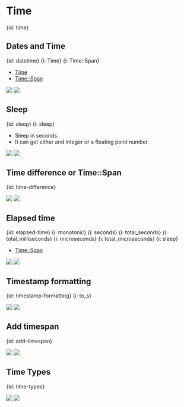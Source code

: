 # Time
{id: time}


## Dates and Time
{id: datetime}
{i: Time}
{i: Time::Span}

* [Time](https://crystal-lang.org/api/Time.html)
* [Time::Span](https://crystal-lang.org/api/Time/Span.html)

![](examples/time/my_time.cr)
![](examples/time/my_time.out)

## Sleep
{id: sleep}
{i: sleep}

* Sleep in seconds.
* It can get either and integer or a floating point number.


![](examples/time/sleep.cr)
![](examples/time/sleep.out)

## Time difference or Time::Span
{id: time-difference}

![](examples/time/time_difference.cr)
![](examples/time/time_difference.out)

## Elapsed time
{id: elapsed-time}
{i: monotonic}
{i: seconds}
{i: total_seconds}
{i: total_milliseconds}
{i: microseconds}
{i: total_microseconds}
{i: sleep}

* [Time::Span](https://crystal-lang.org/api/Time/Span.html)

![](examples/time/elapsed_time.cr)
![](examples/time/elapsed_time.out)

## Timestamp formatting
{id: timestamp-formatting}
{i: to_s}

![](examples/time/formatting.cr)
![](examples/time/formatting.out)

## Add timespan
{id: add-timespan}

![](examples/time/add_timespan.cr)
![](examples/time/add_timespan.out)

## Time Types
{id: time-types}

![](examples/time/types.cr)
![](examples/time/types.out)

